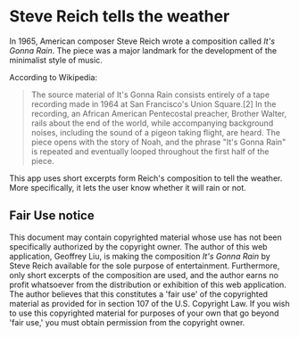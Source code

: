 Steve Reich tells the weather
=============================

In 1965, American composer Steve Reich wrote a composition called *It's Gonna Rain*.
The piece was a major landmark for the development of the minimalist style of music.

According to Wikipedia:
<blockquote>
The source material of It's Gonna Rain consists entirely of a tape recording made in 1964 at San Francisco's Union Square.[2] In the recording, an African American Pentecostal preacher, Brother Walter, rails about the end of the world, while accompanying background noises, including the sound of a pigeon taking flight, are heard. The piece opens with the story of Noah, and the phrase "It's Gonna Rain" is repeated and eventually looped throughout the first half of the piece.
</blockquote>

This app uses short excerpts form Reich's composition to tell the weather. More specifically,
it lets the user know whether it will rain or not.

Fair Use notice
---------------

This document may contain copyrighted material whose use has not been specifically authorized by the copyright owner. The author of this web application, Geoffrey Liu, is making the composition *It's Gonna Rain* by Steve Reich available for the sole purpose of entertainment. Furthermore, only short excerpts of the composition are used, and the author earns no profit whatsoever from the distribution or exhibition of this web application. The author believes that this constitutes a 'fair use' of the copyrighted material as provided for in section 107 of the U.S. Copyright Law. If you wish to use this copyrighted material for purposes of your own that go beyond 'fair use,' you must obtain permission from the copyright owner.

